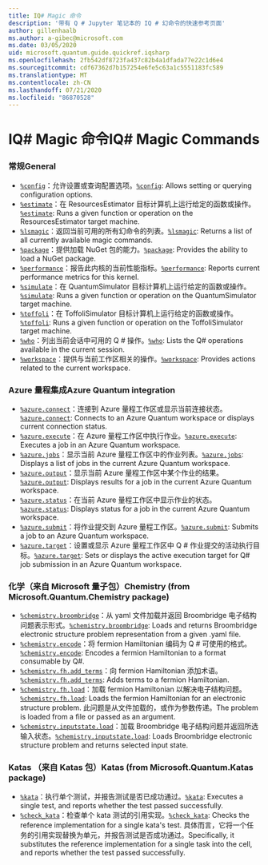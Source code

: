 ```yaml
---
title: IQ# Magic 命令
description: '带有 Q # Jupyter 笔记本的 IQ # 幻命令的快速参考页面'
author: gillenhaalb
ms.author: a-gibec@microsoft.com
ms.date: 03/05/2020
uid: microsoft.quantum.guide.quickref.iqsharp
ms.openlocfilehash: 2fb542df8723fa437c82b4a1dfada77e22c1d6e4
ms.sourcegitcommit: cdf67362d7b157254e6fe5c63a1c5551183fc589
ms.translationtype: MT
ms.contentlocale: zh-CN
ms.lasthandoff: 07/21/2020
ms.locfileid: "86870528"
---
```

# <a name="iq-magic-commands"></a><span data-ttu-id="f18b5-103">IQ# Magic 命令</span><span class="sxs-lookup"><span data-stu-id="f18b5-103">IQ# Magic Commands</span></span>

### <a name="general"></a><span data-ttu-id="f18b5-104">常规</span><span class="sxs-lookup"><span data-stu-id="f18b5-104">General</span></span>

- <span data-ttu-id="f18b5-105">[`%config`](xref:microsoft.quantum.iqsharp.magic-ref.config)：允许设置或查询配置选项。</span><span class="sxs-lookup"><span data-stu-id="f18b5-105">[`%config`](xref:microsoft.quantum.iqsharp.magic-ref.config): Allows setting or querying configuration options.</span></span>
- <span data-ttu-id="f18b5-106">[`%estimate`](xref:microsoft.quantum.iqsharp.magic-ref.estimate)：在 ResourcesEstimator 目标计算机上运行给定的函数或操作。</span><span class="sxs-lookup"><span data-stu-id="f18b5-106">[`%estimate`](xref:microsoft.quantum.iqsharp.magic-ref.estimate): Runs a given function or operation on the ResourcesEstimator target machine.</span></span>
- <span data-ttu-id="f18b5-107">[`%lsmagic`](xref:microsoft.quantum.iqsharp.magic-ref.lsmagic)：返回当前可用的所有幻命令的列表。</span><span class="sxs-lookup"><span data-stu-id="f18b5-107">[`%lsmagic`](xref:microsoft.quantum.iqsharp.magic-ref.lsmagic): Returns a list of all currently available magic commands.</span></span>
- <span data-ttu-id="f18b5-108">[`%package`](xref:microsoft.quantum.iqsharp.magic-ref.package)：提供加载 NuGet 包的能力。</span><span class="sxs-lookup"><span data-stu-id="f18b5-108">[`%package`](xref:microsoft.quantum.iqsharp.magic-ref.package): Provides the ability to load a NuGet package.</span></span>
- <span data-ttu-id="f18b5-109">[`%performance`](xref:microsoft.quantum.iqsharp.magic-ref.performance)：报告此内核的当前性能指标。</span><span class="sxs-lookup"><span data-stu-id="f18b5-109">[`%performance`](xref:microsoft.quantum.iqsharp.magic-ref.performance): Reports current performance metrics for this kernel.</span></span>
- <span data-ttu-id="f18b5-110">[`%simulate`](xref:microsoft.quantum.iqsharp.magic-ref.simulate)：在 QuantumSimulator 目标计算机上运行给定的函数或操作。</span><span class="sxs-lookup"><span data-stu-id="f18b5-110">[`%simulate`](xref:microsoft.quantum.iqsharp.magic-ref.simulate): Runs a given function or operation on the QuantumSimulator target machine.</span></span>
- <span data-ttu-id="f18b5-111">[`%toffoli`](xref:microsoft.quantum.iqsharp.magic-ref.toffoli)：在 ToffoliSimulator 目标计算机上运行给定的函数或操作。</span><span class="sxs-lookup"><span data-stu-id="f18b5-111">[`%toffoli`](xref:microsoft.quantum.iqsharp.magic-ref.toffoli): Runs a given function or operation on the ToffoliSimulator target machine.</span></span>
- <span data-ttu-id="f18b5-112">[`%who`](xref:microsoft.quantum.iqsharp.magic-ref.who)：列出当前会话中可用的 Q # 操作。</span><span class="sxs-lookup"><span data-stu-id="f18b5-112">[`%who`](xref:microsoft.quantum.iqsharp.magic-ref.who): Lists the Q# operations available in the current session.</span></span>
- <span data-ttu-id="f18b5-113">[`%workspace`](xref:microsoft.quantum.iqsharp.magic-ref.workspace)：提供与当前工作区相关的操作。</span><span class="sxs-lookup"><span data-stu-id="f18b5-113">[`%workspace`](xref:microsoft.quantum.iqsharp.magic-ref.workspace): Provides actions related to the current workspace.</span></span>

### <a name="azure-quantum-integration"></a><span data-ttu-id="f18b5-114">Azure 量程集成</span><span class="sxs-lookup"><span data-stu-id="f18b5-114">Azure Quantum integration</span></span>

- <span data-ttu-id="f18b5-115">[`%azure.connect`](xref:microsoft.quantum.iqsharp.magic-ref.azure.connect)：连接到 Azure 量程工作区或显示当前连接状态。</span><span class="sxs-lookup"><span data-stu-id="f18b5-115">[`%azure.connect`](xref:microsoft.quantum.iqsharp.magic-ref.azure.connect): Connects to an Azure Quantum workspace or displays current connection status.</span></span>
- <span data-ttu-id="f18b5-116">[`%azure.execute`](xref:microsoft.quantum.iqsharp.magic-ref.azure.execute)：在 Azure 量程工作区中执行作业。</span><span class="sxs-lookup"><span data-stu-id="f18b5-116">[`%azure.execute`](xref:microsoft.quantum.iqsharp.magic-ref.azure.execute): Executes a job in an Azure Quantum workspace.</span></span>
- <span data-ttu-id="f18b5-117">[`%azure.jobs`](xref:microsoft.quantum.iqsharp.magic-ref.azure.jobs)：显示当前 Azure 量程工作区中的作业列表。</span><span class="sxs-lookup"><span data-stu-id="f18b5-117">[`%azure.jobs`](xref:microsoft.quantum.iqsharp.magic-ref.azure.jobs): Displays a list of jobs in the current Azure Quantum workspace.</span></span>
- <span data-ttu-id="f18b5-118">[`%azure.output`](xref:microsoft.quantum.iqsharp.magic-ref.azure.output)：显示当前 Azure 量程工作区中某个作业的结果。</span><span class="sxs-lookup"><span data-stu-id="f18b5-118">[`%azure.output`](xref:microsoft.quantum.iqsharp.magic-ref.azure.output): Displays results for a job in the current Azure Quantum workspace.</span></span>
- <span data-ttu-id="f18b5-119">[`%azure.status`](xref:microsoft.quantum.iqsharp.magic-ref.azure.status)：在当前 Azure 量程工作区中显示作业的状态。</span><span class="sxs-lookup"><span data-stu-id="f18b5-119">[`%azure.status`](xref:microsoft.quantum.iqsharp.magic-ref.azure.status): Displays status for a job in the current Azure Quantum workspace.</span></span>
- <span data-ttu-id="f18b5-120">[`%azure.submit`](xref:microsoft.quantum.iqsharp.magic-ref.azure.submit)：将作业提交到 Azure 量程工作区。</span><span class="sxs-lookup"><span data-stu-id="f18b5-120">[`%azure.submit`](xref:microsoft.quantum.iqsharp.magic-ref.azure.submit): Submits a job to an Azure Quantum workspace.</span></span>
- <span data-ttu-id="f18b5-121">[`%azure.target`](xref:microsoft.quantum.iqsharp.magic-ref.azure.target)：设置或显示 Azure 量程工作区中 Q # 作业提交的活动执行目标。</span><span class="sxs-lookup"><span data-stu-id="f18b5-121">[`%azure.target`](xref:microsoft.quantum.iqsharp.magic-ref.azure.target): Sets or displays the active execution target for Q# job submission in an Azure Quantum workspace.</span></span>

### <a name="chemistry-from-microsoftquantumchemistry-package"></a><span data-ttu-id="f18b5-122">化学（来自 Microsoft 量子包）</span><span class="sxs-lookup"><span data-stu-id="f18b5-122">Chemistry (from Microsoft.Quantum.Chemistry package)</span></span>

- <span data-ttu-id="f18b5-123">[`%chemistry.broombridge`](xref:microsoft.quantum.iqsharp.magic-ref.chemistry.broombridge)：从 yaml 文件加载并返回 Broombridge 电子结构问题表示形式。</span><span class="sxs-lookup"><span data-stu-id="f18b5-123">[`%chemistry.broombridge`](xref:microsoft.quantum.iqsharp.magic-ref.chemistry.broombridge): Loads and returns Broombridge electronic structure problem representation from a given .yaml file.</span></span>
- <span data-ttu-id="f18b5-124">[`%chemistry.encode`](xref:microsoft.quantum.iqsharp.magic-ref.chemistry.encode)：将 fermion Hamiltonian 编码为 Q # 可使用的格式。</span><span class="sxs-lookup"><span data-stu-id="f18b5-124">[`%chemistry.encode`](xref:microsoft.quantum.iqsharp.magic-ref.chemistry.encode): Encodes a fermion Hamiltonian to a format consumable by Q#.</span></span>
- <span data-ttu-id="f18b5-125">[`%chemistry.fh.add_terms`](xref:microsoft.quantum.iqsharp.magic-ref.chemistry.fh.add_terms)：向 fermion Hamiltonian 添加术语。</span><span class="sxs-lookup"><span data-stu-id="f18b5-125">[`%chemistry.fh.add_terms`](xref:microsoft.quantum.iqsharp.magic-ref.chemistry.fh.add_terms): Adds terms to a fermion Hamiltonian.</span></span>
- <span data-ttu-id="f18b5-126">[`%chemistry.fh.load`](xref:microsoft.quantum.iqsharp.magic-ref.chemistry.fh.load)：加载 fermion Hamiltonian 以解决电子结构问题。</span><span class="sxs-lookup"><span data-stu-id="f18b5-126">[`%chemistry.fh.load`](xref:microsoft.quantum.iqsharp.magic-ref.chemistry.fh.load): Loads the fermion Hamiltonian for an electronic structure problem.</span></span> <span data-ttu-id="f18b5-127">此问题是从文件加载的，或作为参数传递。</span><span class="sxs-lookup"><span data-stu-id="f18b5-127">The problem is loaded from a file or passed as an argument.</span></span>
- <span data-ttu-id="f18b5-128">[`%chemistry.inputstate.load`](xref:microsoft.quantum.iqsharp.magic-ref.chemistry.inputstate.load)：加载 Broombridge 电子结构问题并返回所选输入状态。</span><span class="sxs-lookup"><span data-stu-id="f18b5-128">[`%chemistry.inputstate.load`](xref:microsoft.quantum.iqsharp.magic-ref.chemistry.inputstate.load): Loads Broombridge electronic structure problem and returns selected input state.</span></span>

### <a name="katas-from-microsoftquantumkatas-package"></a><span data-ttu-id="f18b5-129">Katas （来自 Katas 包）</span><span class="sxs-lookup"><span data-stu-id="f18b5-129">Katas (from Microsoft.Quantum.Katas package)</span></span>

- <span data-ttu-id="f18b5-130">[`%kata`](xref:microsoft.quantum.iqsharp.magic-ref.kata)：执行单个测试，并报告测试是否已成功通过。</span><span class="sxs-lookup"><span data-stu-id="f18b5-130">[`%kata`](xref:microsoft.quantum.iqsharp.magic-ref.kata): Executes a single test, and reports whether the test passed successfully.</span></span>
- <span data-ttu-id="f18b5-131">[`%check_kata`](xref:microsoft.quantum.iqsharp.magic-ref.check_kata)：检查单个 kata 测试的引用实现。</span><span class="sxs-lookup"><span data-stu-id="f18b5-131">[`%check_kata`](xref:microsoft.quantum.iqsharp.magic-ref.check_kata): Checks the reference implementation for a single kata's test.</span></span>
    <span data-ttu-id="f18b5-132">具体而言，它将一个任务的引用实现替换为单元，并报告测试是否成功通过。</span><span class="sxs-lookup"><span data-stu-id="f18b5-132">Specifically, it substitutes the reference implementation for a single task into the cell, and reports whether the test passed successfully.</span></span>
